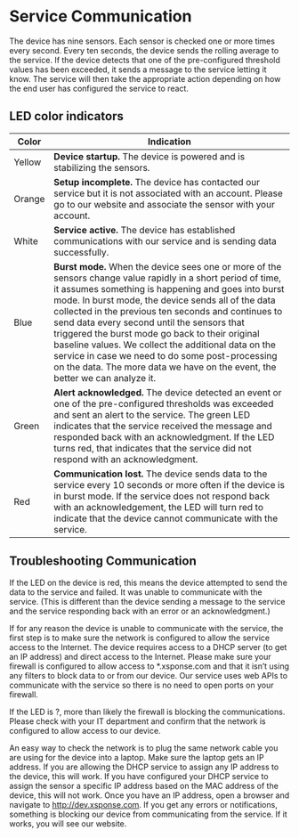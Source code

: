 # Service Communication

The device has nine sensors. Each sensor is checked one or more times every second. Every ten seconds, the device sends the rolling average to the service. If the device detects that one of the pre-configured threshold values has been exceeded, it sends a message to the service letting it know. The service will then take the appropriate action depending on how the end user has configured the service  to react.

## LED color indicators 

| Color | Indication |
| --- | --- |
| Yellow | **Device startup.** The device is powered and is stabilizing the sensors. |
| Orange | **Setup incomplete.** The device has contacted our service but it is not associated with an account. Please go to our website and associate the sensor with your account. |
| White | **Service active.** The device has established communications with our service and is sending data successfully. |
| Blue | **Burst mode.** When the device sees one or more of the sensors change value rapidly in a short period of time, it assumes something is happening and goes into burst mode. In burst mode, the device sends all of the data collected in the previous ten seconds and continues to send data every second until the sensors that triggered the burst mode go back to their original baseline values. We collect the additional data on the service in case we need to do some post-processing on the data. The more data we have on the event, the better we can analyze it. |
| Green | **Alert acknowledged.** The device detected an event or one of the pre-configured thresholds was exceeded and sent an alert to the service. The green LED indicates that the service received the message and responded back with an acknowledgment. If the LED turns red, that indicates that the service did not respond with an acknowledgment. |
| Red | **Communication lost.** The device sends data to the service every 10 seconds or more often if the device is in burst mode. If the service does not respond back with an acknowledgement, the LED will turn red to indicate that the device cannot communicate with the service. |

## Troubleshooting Communication
If the LED on the device is red, this means the device attempted to send the data to the service and failed. It was unable to communicate with the service. (This is different than the device sending a message to the service and the service responding back with an error or an acknowledgment.) 

If for any reason the device is unable to communicate with the service, the first step is to make sure the network is configured to allow the service access to the Internet. The device requires access to a DHCP server (to get an IP address) and direct access to the Internet. Please make sure your firewall is configured to allow access to *.xsponse.com and that it isn’t using any filters to block data to or from our device. Our service uses web APIs to communicate with the service so there is no need to open ports on your firewall. 

If the LED is ?, more than likely the firewall is blocking the communications. Please check with your IT department and confirm that the network is configured to allow access to our device.

An easy way to check the network is to plug the same network cable you are using for the device into a laptop. Make sure the laptop gets an IP address. If you are allowing the DHCP service to assign any IP address to the device, this will work. If you have configured your DHCP service to assign the sensor a specific IP address based on the MAC address of the device, this will not work. Once you have an IP address, open a browser and navigate to http://dev.xsponse.com. If you get any errors or notifications, something is blocking our device from communicating from the service. If it works, you will see our website.
